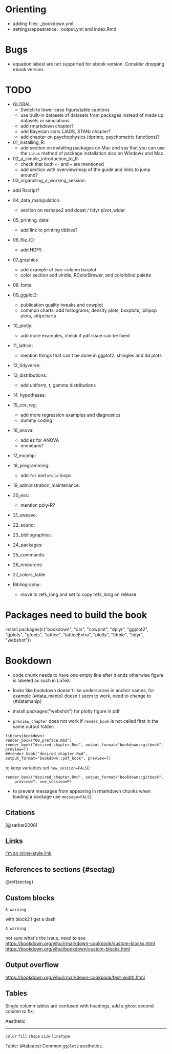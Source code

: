 # Orienting

- adding files: _bookdown.yml
- settings/appearance: _output.yml and index.Rmd

# Bugs

- equation labesl are not supported for ebook version. Consider dropping ebook version.

# TODO

- GLOBAL
  * Switch to lower case figure/table captions
  * use built-in datasets of datasets from packages instead of made up datasets or simulations
  * add rmarkdown chapter?
  * add Bayesian stats (JAGS, STAN) chapter?
  * add chapter on psychophysics (dprime, psychometric functions)?
- 01_installing_R:
  * add section on installing packages on Mac and say that you can use the `Linux` method of package installation also on Windows and Mac
- 02_a_simple_introduction_to_R:
  * check that both `<-` and `=` are mentioned
  * add section with overview/map of the guide and links to jump around?
- 03_organizing_a_working_session:
 * add Rscript?
- 04_data_manipulation:
  * section on reshape2 and dcast / tidyr pivot_wider
- 05_printing_data:
  * add link to printing tibbles?
- 06_file_IO:
  * add HDF5
- 07_graphics
  * add example of two-column barplot
  * color section add viridis, RColorBrewer, and colorblind palette
- 08_fonts:

- 09_ggplot2:
  * publication quality tweaks and cowplot
  * common charts: add histograms, density plots, boxplots, lollipop plots, stripcharts
- 10_plotly:
  * add more examples, check if pdf issue can be fixed
- 11_lattice:
  * mention things that can't be done in ggplot2: shingles and 3d plots
- 12_tidyverse:

- 13_distributions:
  * add uniform, t, gamma distributions
- 14_hypotheses:

- 15_cor_reg:
  * add more regression examples and diagnostics
  * dummy coding
- 16_anova:
  * add ez for ANOVA
  * emmeans?
- 17_mcomp:

- 18_programming:
  * add `for` and `while` loops
- 19_administration_maintenance:

- 20_ess:
  * mention poly-R?
- 21_sweave:

- 22_sound:

- 23_bibliographies:

- 24_packages:

- 25_commands:

- 26_resources:

- 27_colors_table

- Bibliography:
  * move to refs_long and set to copy refs_long on release
  
# Packages need to build the book

install.packages(c("bookdown", "car", "cowplot", "dplyr", "ggplot2", "gplots", "gtools", "lattice", "latticeExtra", "plotly", "tibble", "tidyr", "webshot"))


# Bookdown 

- code chunk needs to have one empty line after it ends otherwise figure is labeled as such in LaTeX

- looks like bookdown doesn't like underscores in anchor names, for example {#data_manip} doesn't seem to work, need to change to {#datamanip}

- install.packages("webshot") for plotly figure in pdf

- `preview_chapter` does not work if `render_book` is not called first in the same output folder:

```
library(bookdown)
render_book("00_preface.Rmd")
render_book("desired_chapter.Rmd", output_format="bookdown::gitbook", preview=T)
##render_book("desired_chapter.Rmd", output_format="bookdown::pdf_book", preview=T)
```

to keep variables set `new_session=FALSE`:

```
render_book("desired_chapter.Rmd", output_format="bookdown::gitbook", 
	preview=T, new_session=F)
```

- to prevent messages from appearing in rmarkdown chunks when loading a package use `message=FALSE`

## Citations

[@sarkar2008]

## Links

[I'm an inline-style link](https://www.google.com)

## References to sections {#sectag}

\@ref(sectag)

## Custom blocks

```{block, type='rmdwarning'}
A warning
```

with block2 I get a dash 
```{block2, type='rmdwarning'}
A warning
```

not sure what's the issue, need to see 
https://bookdown.org/yihui/rmarkdown-cookbook/custom-blocks.html 
https://bookdown.org/yihui/bookdown/custom-blocks.html

## Output overflow
https://bookdown.org/yihui/rmarkdown-cookbook/text-width.html

## Tables

Single column tables are confused with headings, add a ghost second column to fix:

Aesthetic 
------------- ---
`color`
`fill`
`shape` 
`size`
`linetype`

Table: (\#tab:aes) Common `ggplot2` aesthetics.
